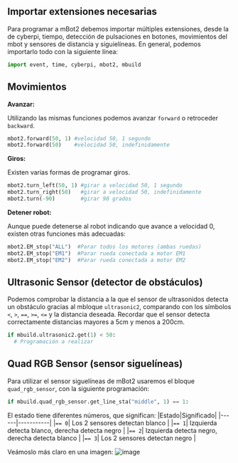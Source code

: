 ## Importar extensiones necesarias

Para programar a mBot2 debemos importar múltiples extensiones, desde la de cyberpi, tiempo, detección de pulsaciones en botones, movimientos del mbot y sensores de distancia y siguielíneas. En general, podemos importarlo todo con la siguiente línea:

```python
import event, time, cyberpi, mbot2, mbuild
```

## Movimientos

**Avanzar:**

Utilizando las mismas funciones podemos avanzar `forward` o retroceder `backward`.
```python
mbot2.forward(50, 1) #velocidad 50, 1 segundo
mbot2.forward(50)    #velocidad 50, indefinidamente
```

**Giros:**

Existen varias formas de programar giros.
```python
mbot2.turn_left(50, 1) #girar a velocidad 50, 1 segundo
mbot2.turn_right(50)   #girar a velocidad 50, indefinidamente
mbot2.turn(-90)        #girar 90 grados
```

**Detener robot:**

Aunque puede detenerse al robot indicando que avance a velocidad 0, existen otras funciones más adecuadas:
```python
mbot2.EM_stop("ALL")  #Parar todos los motores (ambas ruedas)
mbot2.EM_stop("EM1")  #Parar rueda conectada a motor EM1
mbot2.EM_stop("EM2")  #Parar rueda conectada a motor EM2
```

## Ultrasonic Sensor (detector de obstáculos)

Podemos comprobar la distancia a la que el sensor de ultrasonidos detecta un obstáculo gracias al mbloque `ultrasonic2`, comparando con los símbolos `<`, `>`, `==`, `>=`, `<=` y la distancia deseada. Recordar que el sensor detecta correctamente distancias mayores a 5cm y menos a 200cm.

```python
if mbuild.ultrasonic2.get(1) < 50:
  # Programación a realizar
```

## Quad RGB Sensor (sensor siguelíneas)

Para utilizar el sensor siguelíneas de mBot2 usaremos el bloque `quad_rgb_sensor`, con la siguiente programación:
```python
if mbuild.quad_rgb_sensor.get_line_sta("middle", 1) == 1:
```
El estado tiene diferentes números, que significan:
|Estado|Significado|
|------|-----------|
|`== 0`| Los 2 sensores detectan blanco |
|`== 1`| Izquierda detecta blanco, derecha detecta negro |
|`== 2`| Izquierda detecta negro, derecha detecta blanco |
|`== 3`| Los 2 sensores detectan negro |

Veámoslo más claro en una imagen:
![image](https://github.com/user-attachments/assets/39c763df-835b-4a85-befe-d813fa136b41)

